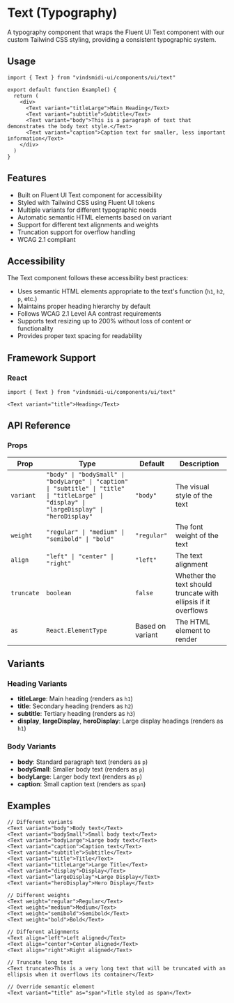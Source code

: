# Text (Typography)

A typography component that wraps the Fluent UI Text component with our custom Tailwind CSS styling, providing a consistent typographic system.

## Usage

```tsx
import { Text } from "vindsmidi-ui/components/ui/text"

export default function Example() {
  return (
    <div>
      <Text variant="titleLarge">Main Heading</Text>
      <Text variant="subtitle">Subtitle</Text>
      <Text variant="body">This is a paragraph of text that demonstrates the body text style.</Text>
      <Text variant="caption">Caption text for smaller, less important information</Text>
    </div>
  )
}
```

## Features

- Built on Fluent UI Text component for accessibility
- Styled with Tailwind CSS using Fluent UI tokens
- Multiple variants for different typographic needs
- Automatic semantic HTML elements based on variant
- Support for different text alignments and weights
- Truncation support for overflow handling
- WCAG 2.1 compliant

## Accessibility

The Text component follows these accessibility best practices:

- Uses semantic HTML elements appropriate to the text's function (`h1`, `h2`, `p`, etc.)
- Maintains proper heading hierarchy by default
- Follows WCAG 2.1 Level AA contrast requirements
- Supports text resizing up to 200% without loss of content or functionality
- Provides proper text spacing for readability

## Framework Support

### React

```tsx
import { Text } from "vindsmidi-ui/components/ui/text"

<Text variant="title">Heading</Text>
```

## API Reference

### Props

| Prop | Type | Default | Description |
|------|------|---------|-------------|
| `variant` | `"body" \| "bodySmall" \| "bodyLarge" \| "caption" \| "subtitle" \| "title" \| "titleLarge" \| "display" \| "largeDisplay" \| "heroDisplay"` | `"body"` | The visual style of the text |
| `weight` | `"regular" \| "medium" \| "semibold" \| "bold"` | `"regular"` | The font weight of the text |
| `align` | `"left" \| "center" \| "right"` | `"left"` | The text alignment |
| `truncate` | `boolean` | `false` | Whether the text should truncate with ellipsis if it overflows |
| `as` | `React.ElementType` | Based on variant | The HTML element to render |

## Variants

### Heading Variants

- **titleLarge**: Main heading (renders as `h1`)
- **title**: Secondary heading (renders as `h2`)
- **subtitle**: Tertiary heading (renders as `h3`)
- **display**, **largeDisplay**, **heroDisplay**: Large display headings (renders as `h1`)

### Body Variants

- **body**: Standard paragraph text (renders as `p`)
- **bodySmall**: Smaller body text (renders as `p`)
- **bodyLarge**: Larger body text (renders as `p`)
- **caption**: Small caption text (renders as `span`)

## Examples

```tsx
// Different variants
<Text variant="body">Body text</Text>
<Text variant="bodySmall">Small body text</Text>
<Text variant="bodyLarge">Large body text</Text>
<Text variant="caption">Caption text</Text>
<Text variant="subtitle">Subtitle</Text>
<Text variant="title">Title</Text>
<Text variant="titleLarge">Large Title</Text>
<Text variant="display">Display</Text>
<Text variant="largeDisplay">Large Display</Text>
<Text variant="heroDisplay">Hero Display</Text>

// Different weights
<Text weight="regular">Regular</Text>
<Text weight="medium">Medium</Text>
<Text weight="semibold">Semibold</Text>
<Text weight="bold">Bold</Text>

// Different alignments
<Text align="left">Left aligned</Text>
<Text align="center">Center aligned</Text>
<Text align="right">Right aligned</Text>

// Truncate long text
<Text truncate>This is a very long text that will be truncated with an ellipsis when it overflows its container</Text>

// Override semantic element
<Text variant="title" as="span">Title styled as span</Text>
``` 